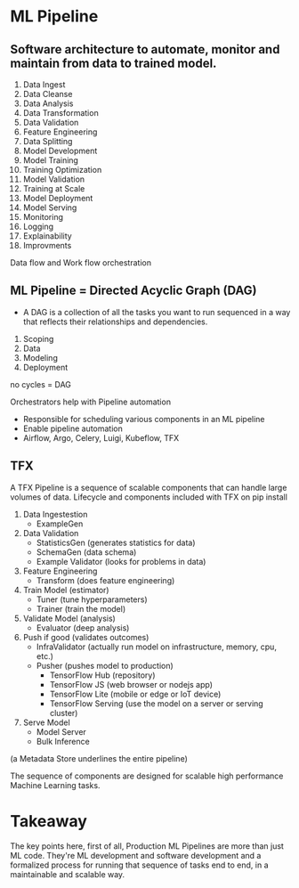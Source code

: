 # ML Pipeline

## Software architecture to automate, monitor and maintain from data to trained model.

1. Data Ingest
1. Data Cleanse
1. Data Analysis
1. Data Transformation
1. Data Validation
1. Feature Engineering
1. Data Splitting
1. Model Development
1. Model Training
1. Training Optimization
1. Model Validation
1. Training at Scale
1. Model Deployment
1. Model Serving
1. Monitoring
1. Logging
1. Explainability
1. Improvments

Data flow and Work flow orchestration

## ML Pipeline = Directed Acyclic Graph (DAG)
- A DAG is a collection of all the tasks you want to run sequenced in a way that reflects their relationships and dependencies.

1. Scoping
1. Data
1. Modeling
1. Deployment

no cycles = DAG

Orchestrators help with Pipeline automation
- Responsible for scheduling various components in an ML pipeline
- Enable pipeline automation
- Airflow, Argo, Celery, Luigi, Kubeflow, TFX

## TFX
A TFX Pipeline is a sequence of scalable components that can handle large volumes of data. 
Lifecycle and components included with TFX on pip install

1. Data Ingestestion
	- ExampleGen
1. Data Validation
	- StatisticsGen (generates statistics for data)
	- SchemaGen (data schema)
	- Example Validator (looks for problems in data)
1. Feature Engineering
	- Transform (does feature engineering)
1. Train Model (estimator)
	- Tuner (tune hyperparameters)
	- Trainer (train the model)
1. Validate Model (analysis)
	- Evaluator (deep analysis)
1. Push if good (validates outcomes)
	- InfraValidator (actually run model on infrastructure, memory, cpu, etc.)
	- Pusher (pushes model to production)
		- TensorFlow Hub (repository)
		- TensorFlow JS (web browser or nodejs app)
		- TensorFlow Lite (mobile or edge or IoT device)
		- TensorFlow Serving (use the model on a server or serving cluster)
1. Serve Model
	- Model Server
	- Bulk Inference

(a Metadata Store underlines the entire pipeline)

The sequence of components are designed for scalable high performance Machine Learning tasks.

# Takeaway
The key points here, first of all, Production ML Pipelines are more than just ML code. They're ML development and software development and a formalized process for running that sequence of tasks end to end, in a maintainable and scalable way. 
